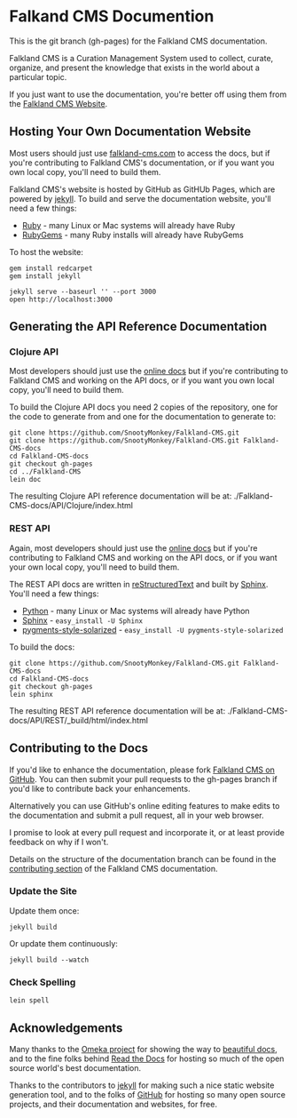 # Falkand CMS Documention

This is the git branch (gh-pages) for the Falkland CMS documentation.

Falkland CMS is a Curation Management System used to collect, curate, organize, and present the knowledge that exists in the world about a particular topic.

If you just want to use the documentation, you're better off using them from the [Falkland CMS Website](http://falkland-cms.com/).

## Hosting Your Own Documentation Website

Most users should just use [falkland-cms.com](http://falkland-cms.com/) to access the docs, but if you're contributing to Falkland CMS's documentation, or if you want you own local copy, you'll need to build them.

Falkland CMS's website is hosted by GitHub as GitHUb Pages, which are powered by [jekyll](http://jekyllrb.com/). To build and serve the documentation website, you'll need a few things:

* [Ruby](https://www.ruby-lang.org/) - many Linux or Mac systems will already have Ruby
* [RubyGems](http://rubygems.org/) - many Ruby installs will already have RubyGems

To host the website:
 
```console
gem install redcarpet
gem install jekyll

jekyll serve --baseurl '' --port 3000
open http://localhost:3000
```

## Generating the API Reference Documentation

### Clojure API

Most developers should just use the [online docs](http://falkland-cms.com/API/clojure.html) but if you're contributing to Falkland CMS and working on the API docs, or if you want you own local copy, you'll need to build them.

To build the Clojure API docs you need 2 copies of the repository, one for the code to generate from and one for the documentation to generate to:

```
git clone https://github.com/SnootyMonkey/Falkland-CMS.git
git clone https://github.com/SnootyMonkey/Falkland-CMS.git Falkland-CMS-docs
cd Falkland-CMS-docs
git checkout gh-pages
cd ../Falkland-CMS
lein doc
```

The resulting Clojure API reference documentation will be at: ./Falkland-CMS-docs/API/Clojure/index.html

### REST API

Again, most developers should just use the [online docs](http://falkland-cms-api.readthedocs.org/) but if you're contributing to Falkland CMS and working on the API docs, or if you want your own local copy, you'll need to build them.

The REST API docs are written in [reStructuredText](http://docutils.sourceforge.net/rst.html) and built by [Sphinx](http://sphinx-doc.org). You'll need a few things:

 * [Python](http://www.python.org/) - many Linux or Mac systems will already have Python
 * [Sphinx](http://sphinx-doc.org/) - `easy_install -U Sphinx`
 * [pygments-style-solarized](https://pypi.python.org/pypi/pygments-style-solarized) - `easy_install -U pygments-style-solarized`

To build the docs:

```console
git clone https://github.com/SnootyMonkey/Falkland-CMS.git Falkland-CMS-docs
cd Falkland-CMS-docs
git checkout gh-pages
lein sphinx
```

The resulting REST API reference documentation will be at: ./Falkland-CMS-docs/API/REST/_build/html/index.html

## Contributing to the Docs

If you'd like to enhance the documentation, please fork [Falkland CMS on GitHub](https://github.com/SnootyMonkey/Falkland-CMS). You can then submit your pull requests to the gh-pages branch if you'd like to contribute back your enhancements. 

Alternatively you can use GitHub's online editing features to make edits to the documentation and submit a pull request, all in your web browser.

I promise to look at every pull request and incorporate it, or at least provide feedback on why if I won't.

Details on the structure of the documentation branch can be found in the [contributing section](http://falkland-cms.com/contributing.html) of the Falkland CMS documentation.

### Update the Site

Update them once:

```console
jekyll build
```

Or update them continuously:

```console
jekyll build --watch
```

### Check Spelling

```console
lein spell
```

## Acknowledgements

Many thanks to the [Omeka project](http://omeka.org/) for showing the way to [beautiful docs](http://omeka.readthedocs.org/en/latest/index.html), and to the fine folks behind [Read the Docs](http://readthedocs.org) for hosting so much of the open source world's best documentation.

Thanks to the contributors to [jekyll](http://jekyllrb.com/) for making such a nice static website generation tool, and to the folks of [GitHub](http://github.com/) for hosting so many open source projects, and their documentation and websites, for free.